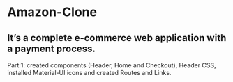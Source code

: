 # Amazon-Clone

## It’s a complete e-commerce web application with a payment process.

Part 1: created components (Header, Home and Checkout), Header CSS, installed Material-UI icons and created Routes and Links.
